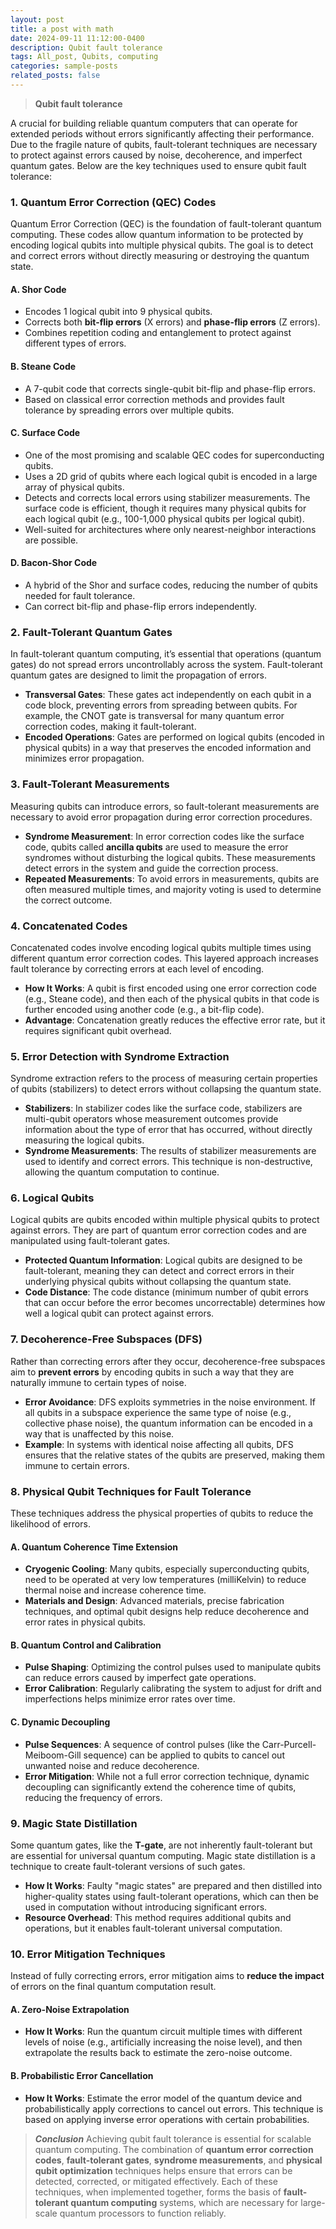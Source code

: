 ```yaml
---
layout: post
title: a post with math
date: 2024-09-11 11:12:00-0400
description: Qubit fault tolerance
tags: All_post, Qubits, computing
categories: sample-posts
related_posts: false
---
```


> **Qubit fault tolerance** 

A crucial for building reliable quantum computers that can operate for extended periods without errors significantly affecting their performance. Due to the fragile nature of qubits, fault-tolerant techniques are necessary to protect against errors caused by noise, decoherence, and imperfect quantum gates. Below are the key techniques used to ensure qubit fault tolerance:

### 1. **Quantum Error Correction (QEC) Codes**
Quantum Error Correction (QEC) is the foundation of fault-tolerant quantum computing. These codes allow quantum information to be protected by encoding logical qubits into multiple physical qubits. The goal is to detect and correct errors without directly measuring or destroying the quantum state.

#### A. **Shor Code**
- Encodes 1 logical qubit into 9 physical qubits.
- Corrects both **bit-flip errors** (X errors) and **phase-flip errors** (Z errors).
- Combines repetition coding and entanglement to protect against different types of errors.

#### B. **Steane Code**
- A 7-qubit code that corrects single-qubit bit-flip and phase-flip errors.
- Based on classical error correction methods and provides fault tolerance by spreading errors over multiple qubits.

#### C. **Surface Code**
- One of the most promising and scalable QEC codes for superconducting qubits.
- Uses a 2D grid of qubits where each logical qubit is encoded in a large array of physical qubits.
- Detects and corrects local errors using stabilizer measurements. The surface code is efficient, though it requires many physical qubits for each logical qubit (e.g., 100-1,000 physical qubits per logical qubit).
- Well-suited for architectures where only nearest-neighbor interactions are possible.

#### D. **Bacon-Shor Code**
- A hybrid of the Shor and surface codes, reducing the number of qubits needed for fault tolerance.
- Can correct bit-flip and phase-flip errors independently.

### 2. **Fault-Tolerant Quantum Gates**
In fault-tolerant quantum computing, it’s essential that operations (quantum gates) do not spread errors uncontrollably across the system. Fault-tolerant quantum gates are designed to limit the propagation of errors.

- **Transversal Gates**: These gates act independently on each qubit in a code block, preventing errors from spreading between qubits. For example, the CNOT gate is transversal for many quantum error correction codes, making it fault-tolerant.
- **Encoded Operations**: Gates are performed on logical qubits (encoded in physical qubits) in a way that preserves the encoded information and minimizes error propagation.

### 3. **Fault-Tolerant Measurements**
Measuring qubits can introduce errors, so fault-tolerant measurements are necessary to avoid error propagation during error correction procedures.

- **Syndrome Measurement**: In error correction codes like the surface code, qubits called **ancilla qubits** are used to measure the error syndromes without disturbing the logical qubits. These measurements detect errors in the system and guide the correction process.
- **Repeated Measurements**: To avoid errors in measurements, qubits are often measured multiple times, and majority voting is used to determine the correct outcome.

### 4. **Concatenated Codes**
Concatenated codes involve encoding logical qubits multiple times using different quantum error correction codes. This layered approach increases fault tolerance by correcting errors at each level of encoding.

- **How It Works**: A qubit is first encoded using one error correction code (e.g., Steane code), and then each of the physical qubits in that code is further encoded using another code (e.g., a bit-flip code).
- **Advantage**: Concatenation greatly reduces the effective error rate, but it requires significant qubit overhead.

### 5. **Error Detection with Syndrome Extraction**
Syndrome extraction refers to the process of measuring certain properties of qubits (stabilizers) to detect errors without collapsing the quantum state.

- **Stabilizers**: In stabilizer codes like the surface code, stabilizers are multi-qubit operators whose measurement outcomes provide information about the type of error that has occurred, without directly measuring the logical qubits.
- **Syndrome Measurements**: The results of stabilizer measurements are used to identify and correct errors. This technique is non-destructive, allowing the quantum computation to continue.

### 6. **Logical Qubits**
Logical qubits are qubits encoded within multiple physical qubits to protect against errors. They are part of quantum error correction codes and are manipulated using fault-tolerant gates.

- **Protected Quantum Information**: Logical qubits are designed to be fault-tolerant, meaning they can detect and correct errors in their underlying physical qubits without collapsing the quantum state.
- **Code Distance**: The code distance (minimum number of qubit errors that can occur before the error becomes uncorrectable) determines how well a logical qubit can protect against errors.

### 7. **Decoherence-Free Subspaces (DFS)**
Rather than correcting errors after they occur, decoherence-free subspaces aim to **prevent errors** by encoding qubits in such a way that they are naturally immune to certain types of noise.

- **Error Avoidance**: DFS exploits symmetries in the noise environment. If all qubits in a subspace experience the same type of noise (e.g., collective phase noise), the quantum information can be encoded in a way that is unaffected by this noise.
- **Example**: In systems with identical noise affecting all qubits, DFS ensures that the relative states of the qubits are preserved, making them immune to certain errors.

### 8. **Physical Qubit Techniques for Fault Tolerance**
These techniques address the physical properties of qubits to reduce the likelihood of errors.

#### A. **Quantum Coherence Time Extension**
- **Cryogenic Cooling**: Many qubits, especially superconducting qubits, need to be operated at very low temperatures (milliKelvin) to reduce thermal noise and increase coherence time.
- **Materials and Design**: Advanced materials, precise fabrication techniques, and optimal qubit designs help reduce decoherence and error rates in physical qubits.

#### B. **Quantum Control and Calibration**
- **Pulse Shaping**: Optimizing the control pulses used to manipulate qubits can reduce errors caused by imperfect gate operations.
- **Error Calibration**: Regularly calibrating the system to adjust for drift and imperfections helps minimize error rates over time.

#### C. **Dynamic Decoupling**
- **Pulse Sequences**: A sequence of control pulses (like the Carr-Purcell-Meiboom-Gill sequence) can be applied to qubits to cancel out unwanted noise and reduce decoherence.
- **Error Mitigation**: While not a full error correction technique, dynamic decoupling can significantly extend the coherence time of qubits, reducing the frequency of errors.

### 9. **Magic State Distillation**
Some quantum gates, like the **T-gate**, are not inherently fault-tolerant but are essential for universal quantum computing. Magic state distillation is a technique to create fault-tolerant versions of such gates.

- **How It Works**: Faulty "magic states" are prepared and then distilled into higher-quality states using fault-tolerant operations, which can then be used in computation without introducing significant errors.
- **Resource Overhead**: This method requires additional qubits and operations, but it enables fault-tolerant universal computation.

### 10. **Error Mitigation Techniques**
Instead of fully correcting errors, error mitigation aims to **reduce the impact** of errors on the final quantum computation result.

#### A. **Zero-Noise Extrapolation**
- **How It Works**: Run the quantum circuit multiple times with different levels of noise (e.g., artificially increasing the noise level), and then extrapolate the results back to estimate the zero-noise outcome.

#### B. **Probabilistic Error Cancellation**
- **How It Works**: Estimate the error model of the quantum device and probabilistically apply corrections to cancel out errors. This technique is based on applying inverse error operations with certain probabilities.

> ***Conclusion***
Achieving qubit fault tolerance is essential for scalable quantum computing. The combination of **quantum error correction codes**, **fault-tolerant gates**, **syndrome measurements**, and **physical qubit optimization** techniques helps ensure that errors can be detected, corrected, or mitigated effectively. Each of these techniques, when implemented together, forms the basis of **fault-tolerant quantum computing** systems, which are necessary for large-scale quantum processors to function reliably.
